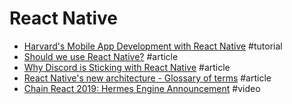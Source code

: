 # React Native

- [Harvard's Mobile App Development with React Native](https://cs50.github.io/mobile/lectures) #tutorial 
- [Should we use React Native?](https://blog.expo.io/should-we-use-react-native-1465d8b607ac) #article
- [Why Discord is Sticking with React Native](https://blog.discordapp.com/why-discord-is-sticking-with-react-native-ccc34be0d427) #article
- [React Native's new architecture - Glossary of terms](http://blog.nparashuram.com/2019/01/react-natives-new-architecture-glossary.html) #article
- [Chain React 2019: Hermes Engine Announcement](https://www.youtube.com/watch?v=zEjqDWqeDdg) #video
